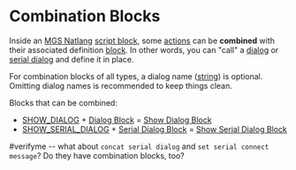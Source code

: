 # Combination Blocks

Inside an [MGS Natlang](../mgs/mgs_natlang) [script block](../mgs/script_block), some [actions](../actions) can be **combined** with their associated definition [block](../mgs/block). In other words, you can "call" a [dialog](../dialogs) or [serial dialog](../dialogs/serial_dialogs) and define it in place.

For combination blocks of all types, a dialog name ([string](../mgs/variables_mgs#string)) is optional. Omitting dialog names is recommended to keep things clean.

Blocks that can be combined:

- [SHOW_DIALOG](../actions/SHOW_DIALOG) + [Dialog Block](../mgs/dialog_block) = [Show Dialog Block](../mgs/show_dialog_block)
- [SHOW_SERIAL_DIALOG](../actions/SHOW_SERIAL_DIALOG) + [Serial Dialog Block](../mgs/serial_dialog_block) = [Show Serial Dialog Block](../mgs/show_serial_dialog_block)

#verifyme -- what about `concat serial dialog` and `set serial connect message`? Do they have combination blocks, too?
